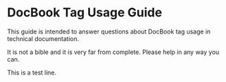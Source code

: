 DocBook Tag Usage Guide
===========================

This guide is intended to answer questions about DocBook tag usage in technical documentation.

It is not a bible and it is very far from complete. Please help in any way you can.

This is a test line.
